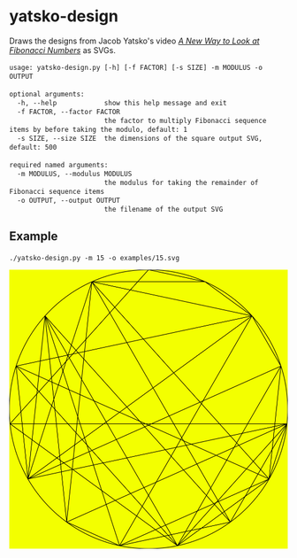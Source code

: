 # yatsko-design

Draws the designs from Jacob Yatsko's video [_A New Way to Look at Fibonacci Numbers_](https://www.youtube.com/watch?v=o1eLKODSCqw) as SVGs.

```
usage: yatsko-design.py [-h] [-f FACTOR] [-s SIZE] -m MODULUS -o OUTPUT

optional arguments:
  -h, --help            show this help message and exit
  -f FACTOR, --factor FACTOR
                        the factor to multiply Fibonacci sequence items by before taking the modulo, default: 1
  -s SIZE, --size SIZE  the dimensions of the square output SVG, default: 500

required named arguments:
  -m MODULUS, --modulus MODULUS
                        the modulus for taking the remainder of Fibonacci sequence items
  -o OUTPUT, --output OUTPUT
                        the filename of the output SVG
```

## Example

```
./yatsko-design.py -m 15 -o examples/15.svg
```

![yatsko-design for modulus 15](./examples/15.svg)
